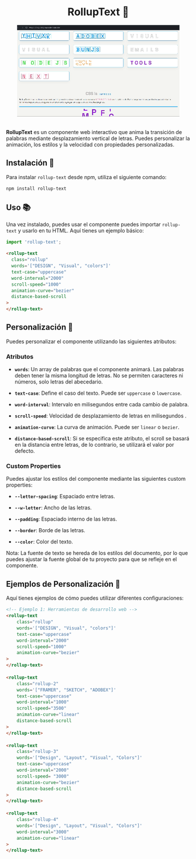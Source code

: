<h1 align="center">RollupText 🌟</h1>

<div align="center">
  <img src="./public/demo.gif" alt="Demostracion de rollup-text">
</div>
<br>

**RollupText** es un componente web interactivo que anima la transición de palabras mediante desplazamiento vertical de letras. Puedes personalizar la animación, los estilos y la velocidad con propiedades personalizadas.

## Instalación 🚀

Para instalar `rollup-text` desde npm, utiliza el siguiente comando:

```bash
npm install rollup-text
```

## Uso 📚

Una vez instalado, puedes usar el componente puedes importar `rollup-text` y usarlo en tu HTML. Aquí tienes un ejemplo básico:

```javascript
import 'rollup-text';
```

```html
<rollup-text 
  class="rollup" 
  words='["DESIGN", "Visual", "colors"]' 
  text-case="uppercase" 
  word-interval="2000"
  scroll-speed="1000"
  animation-curve="bezier"
  distance-based-scroll
>
</rollup-text>
```

## Personalización 🎨

Puedes personalizar el componente utilizando las siguientes atributos:

### Atributos

- **`words`**: Un array de palabras que el componente animará. Las palabras deben tener la misma longitud de letras. No se permiten caracteres ni números, solo letras del abecedario.
  
- **`text-case`**: Define el caso del texto. Puede ser `uppercase` o `lowercase`. 

- **`word-interval`**: Intervalo en milisegundos entre cada cambio de palabra.

- **`scroll-speed`**: Velocidad de desplazamiento de letras en milisegundos .

- **`animation-curve`**: La curva de animación. Puede ser `linear` o `bezier`.

- **`distance-based-scroll`**: Si se especifica este atributo, el scroll se basará en la distancia entre letras, de lo contrario, se utilizará el valor por defecto.

### Custom Properties

Puedes ajustar los estilos del componente mediante las siguientes custom properties:

- **`--letter-spacing`**: Espaciado entre letras.

- **`--w-letter`**: Ancho de las letras.

- **`--padding`**: Espaciado interno de las letras.

- **`--border`**: Borde de las letras.

- **`--color`**: Color del texto.

Nota: La fuente de texto se hereda de los estilos del documento, por lo que puedes ajustar la fuente global de tu proyecto para que se refleje en el componente.

## Ejemplos de Personalización 🎨

Aquí tienes ejemplos de cómo puedes utilizar diferentes configuraciones:

```html
<!-- Ejemplo 1: Herramientas de desarrollo web -->
<rollup-text 
    class="rollup" 
    words='["DESIGN", "Visual", "colors"]' 
    text-case="uppercase" 
    word-interval="2000"
    scroll-speed="1000"
    animation-curve="bezier"
>
</rollup-text>

<rollup-text 
    class="rollup-2" 
    words='["FRAMER", "SKETCH", "ADOBEX"]' 
    text-case="uppercase"
    word-interval="1000"
    scroll-speed="3500"
    animation-curve="linear"
    distance-based-scroll
>
</rollup-text>

<rollup-text 
    class="rollup-3" 
    words='["Design", "Layout", "Visual", "Colors"]'
    text-case="uppercase" 
    word-interval="2000" 
    scroll-speed= "3000"
    animation-curve="bezier"
    distance-based-scroll
>
</rollup-text>

<rollup-text 
    class="rollup-4" 
    words='["Design", "Layout", "Visual", "Colors"]'
    word-interval="3000" 
    animation-curve="linear"
>
</rollup-text>
```